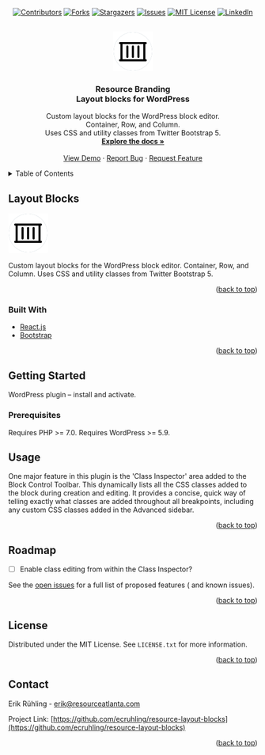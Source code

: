<div id="top"></div>

<div align="center">

[![Contributors][contributors-shield]][contributors-url]
[![Forks][forks-shield]][forks-url]
[![Stargazers][stars-shield]][stars-url]
[![Issues][issues-shield]][issues-url]
[![MIT License][license-shield]][license-url]
[![LinkedIn][linkedin-shield]][linkedin-url]

</div>

<br />
<div align="center">
  <a href="https://github.com/ecruhling/resource-layout-blocks">
    <img src="assets/images/logo.png" alt="Logo" width="80" height="80">
  </a>

<h3 align="center">Resource Branding<br />
Layout blocks for WordPress</h3>

  <p align="center">
    Custom layout blocks for the WordPress block editor.<br />
Container, Row, and Column.<br />
Uses CSS and utility classes from Twitter Bootstrap 5.
    <br />
    <a href="https://github.com/ecruhling/resource-layout-blocks"><strong>Explore the docs »</strong></a>
    <br />
    <br />
    <a href="https://github.com/ecruhling/resource-layout-blocks">View Demo</a>
    ·
    <a href="https://github.com/ecruhling/resource-layout-blocks/issues">Report Bug</a>
    ·
    <a href="https://github.com/ecruhling/resource-layout-blocks/issues">Request Feature</a>
  </p>
</div>

<details>
  <summary>Table of Contents</summary>
  <ol>
    <li>
      <a href="#about-the-project">About The Project</a>
      <ul>
        <li><a href="#built-with">Built With</a></li>
      </ul>
    </li>
    <li>
      <a href="#getting-started">Getting Started</a>
      <ul>
        <li><a href="#prerequisites">Prerequisites</a></li>
        <li><a href="#installation">Installation</a></li>
      </ul>
    </li>
    <li><a href="#usage">Usage</a></li>
    <li><a href="#roadmap">Roadmap</a></li>
    <li><a href="#contributing">Contributing</a></li>
    <li><a href="#license">License</a></li>
    <li><a href="#contact">Contact</a></li>
    <li><a href="#acknowledgments">Acknowledgments</a></li>
  </ol>
</details>

## Layout Blocks

![Layout Blocks Screen Shot][product-screenshot]

Custom layout blocks for the WordPress block editor. Container, Row, and Column. Uses CSS and utility classes from
Twitter Bootstrap 5.

<p align="right">(<a href="#top">back to top</a>)</p>

### Built With

* [React.js](https://reactjs.org/)
* [Bootstrap](https://getbootstrap.com)

<p align="right">(<a href="#top">back to top</a>)</p>

## Getting Started

WordPress plugin – install and activate.

### Prerequisites

Requires PHP >= 7.0. Requires WordPress >= 5.9.

## Usage

One major feature in this plugin is the 'Class Inspector' area added to the Block Control Toolbar. This dynamically
lists all the CSS classes added to the block during creation and editing. It provides a concise, quick way
of telling exactly what classes are added throughout all breakpoints, including any custom CSS classes added in the
Advanced
sidebar.

<p align="right">(<a href="#top">back to top</a>)</p>

## Roadmap

- [ ] Enable class editing from within the Class Inspector?

See the [open issues](https://github.com/ecruhling/resource-layout-blocks/issues) for a full list of proposed features (
and
known issues).

<p align="right">(<a href="#top">back to top</a>)</p>

## License

Distributed under the MIT License. See `LICENSE.txt` for more information.

<p align="right">(<a href="#top">back to top</a>)</p>

## Contact

Erik Rühling - erik@resourceatlanta.com

Project Link: [https://github.com/ecruhling/resource-layout-blocks](https://github.com/ecruhling/resource-layout-blocks)

<p align="right">(<a href="#top">back to top</a>)</p>

<!-- MARKDOWN LINKS & IMAGES -->
<!-- https://www.markdownguide.org/basic-syntax/#reference-style-links -->

[contributors-shield]: https://img.shields.io/github/contributors/ecruhling/resource-layout-blocks.svg

[contributors-url]: https://github.com/ecruhling/resource-layout-blocks/graphs/contributors

[forks-shield]: https://img.shields.io/github/forks/ecruhling/resource-layout-blocks.svg

[forks-url]: https://github.com/ecruhling/resource-layout-blocks/network/members

[stars-shield]: https://img.shields.io/github/stars/ecruhling/resource-layout-blocks.svg

[stars-url]: https://github.com/ecruhling/resource-layout-blocks/stargazers

[issues-shield]: https://img.shields.io/github/issues/ecruhling/resource-layout-blocks.svg

[issues-url]: https://github.com/ecruhling/resource-layout-blocks/issues

[license-shield]: https://img.shields.io/github/license/ecruhling/resource-layout-blocks.svg

[license-url]: https://github.com/ecruhling/resource-layout-blocks/blob/master/LICENSE.txt

[linkedin-shield]: https://img.shields.io/badge/-LinkedIn-black.svg

[linkedin-url]: https://linkedin.com/in/erik-r%C3%BChling-1a452138

[product-screenshot]: assets/images/logo.png
